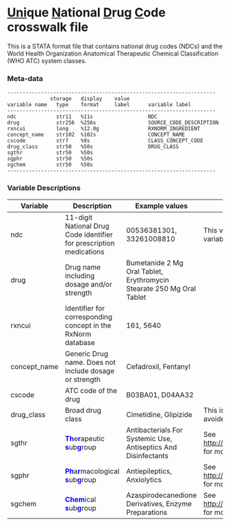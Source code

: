 # <span style="text-decoration:underline;">Uni</span>que <span style="text-decoration:underline;">N</span>ational <span style="text-decoration:underline;">D</span>rug <span style="text-decoration:underline;">C</span>ode  crosswalk file

This is a STATA format file that contains national drug codes (NDCs) and the World Health Organization Anatomical Therapeutic Chemical Classification (WHO ATC) system classes.

### Meta-data    

    --------------------------------------------------------------------
                  storage   display    value
    variable name   type    format     label      variable label
    --------------------------------------------------------------------
    ndc             str11   %11s                  NDC
    drug            str256  %256s                 SOURCE_CODE_DESCRIPTION
    rxncui          long    %12.0g                RXNORM_INGREDIENT
    concept_name    str102  %102s                 CONCEPT_NAME
    cscode          str7    %9s                   CLASS_CONCEPT_CODE
    drug_class      str50   %50s                  DRUG_CLASS
    sgthr           str50   %50s                  
    sgphr           str50   %50s                  
    sgchem          str50   %50s                  
    --------------------------------------------------------------------

### Variable Descriptions

| Variable     | Description                                                         | Example values                                                        | Notes                                                                                                                                      |   |
|--------------|---------------------------------------------------------------------|-----------------------------------------------------------------------|--------------------------------------------------------------------------------------------------------------------------------------------|---|
| ndc          | 11-digit National Drug Code identifier for prescription medications | 00536381301, 33261008810                                              | This variable should always be maintained as a string/character variable                                                                   |   |
| drug         | Drug name including dosage and/or strength                          | Bumetanide 2 Mg Oral Tablet,  Erythromycin Stearate 250 Mg Oral Tablet |                                                                                                                                            |   |
| rxncui       | Identifier for corresponding concept in the RxNorm database         | 161, 5640                                                             |                                                                                                                                            |   |
| concept_name | Generic Drug name. Does not include dosage or strength              | Cefadroxil, Fentanyl                                                  |                                                                                                                                            |   |
| cscode       | ATC code of the drug                                                | B03BA01, D04AA32                                                      |                                                                                                                                            |   |
| drug_class   | Broad drug class                                                    | Cimetidine, Glipizide                                                 | This is a very broad drug classification and for most intents should be avoided. This is very closely related to `concept_name` variable. |   |
| sgthr        | <font color="blue">**Th**</font>e<font color="blue">**r**</font>apeutic <font color="blue">**s**</font>ub<font color="blue">**g**</font>roup                                | Antibacterials For Systemic Use, Antiseptics And Disinfectants        | See http://apps.who.int/medicinedocs/en/d/Js4876e/6.2.html#Js4876e.6.2 for more details                                                    |   |
| sgphr        | <font color="blue">**Ph**</font>a<font color="blue">**r**</font>macological <font color="blue">**s**</font>ub<font color="blue">**g**</font>roup                            | Antiepileptics, Anxiolytics                                           | See http://apps.who.int/medicinedocs/en/d/Js4876e/6.2.html#Js4876e.6.2 for more details                                                    |   |
| sgchem       | <font color="blue">**Chem**</font>ical <font color="blue">**s**</font>ub<font color="blue">**g**</font>roup                                       | Azaspirodecanedione Derivatives, Enzyme Preparations                  | See http://apps.who.int/medicinedocs/en/d/Js4876e/6.2.html#Js4876e.6.2 for more details                                                    |   |
